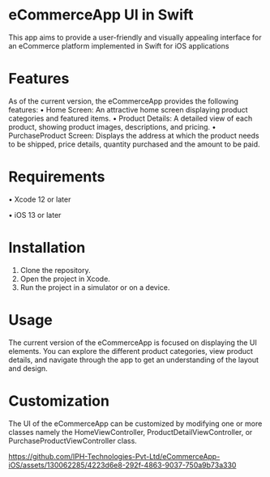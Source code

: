 # eCommerceApp UI in Swift

This app aims to provide a user-friendly and visually appealing interface for an eCommerce platform implemented in Swift for iOS applications
 
# Features

As of the current version, the eCommerceApp provides the following features:
•	Home Screen: An attractive home screen displaying product categories and featured items.
•	Product Details: A detailed view of each product, showing product images, descriptions, and pricing.
•	PurchaseProduct Screen: Displays the address at which the product needs to be shipped, price details, quantity purchased and the amount to be paid.
 
# Requirements
 
•	Xcode 12 or later

•	iOS 13 or later
 
# Installation
 
1.	Clone the repository.
2.	Open the project in Xcode.
3.	Run the project in a simulator or on a device.
 
# Usage

The current version of the eCommerceApp is focused on displaying the UI elements. You can explore the different product categories, view product details, and navigate through the app to get an understanding of the layout and design.
 
# Customization

The UI of the eCommerceApp can be customized by modifying one or more classes namely the HomeViewController, ProductDetailViewController, or PurchaseProductViewController class.






https://github.com/IPH-Technologies-Pvt-Ltd/eCommerceApp-iOS/assets/130062285/4223d6e8-292f-4863-9037-750a9b73a330





